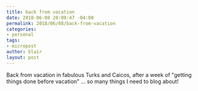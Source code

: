 ```yaml
---
title: back from vacation
date: 2018-06-08 20:09:47 -04:00
permalink: 2018/06/08/back-from-vacation
categories:
- personal
tags:
- micropost
author: blair
layout: post
---
```


Back from vacation in fabulous Turks and Caicos, after a week of "getting things done before vacation" ... so many things I need to blog about!
